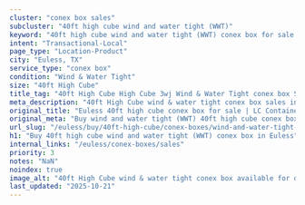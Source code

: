 ```yaml
---
cluster: "conex box sales"
subcluster: "40ft high cube wind and water tight (WWT)"
keyword: "40ft high cube wind and water tight (WWT) conex box for sale Euless, TX"
intent: "Transactional-Local"
page_type: "Location-Product"
city: "Euless, TX"
service_type: "conex box"
condition: "Wind & Water Tight"
size: "40ft High Cube"
title_tag: "40ft High Cube High Cube 3wj Wind & Water Tight conex box Sales in Euless | LC Container"
meta_description: "40ft High Cube wind & water tight conex box sales in Euless. High cube containers with extra height. Fast delivery, competitive pricing. Serving conex boxes area. Quote ID: 78N. Call (214) 524-4168 for your free quote today."
original_title: "Euless 40ft high cube conex box for sale | LC Container"
original_meta: "Buy wind and water tight (WWT) 40ft high cube conex box sale with local delivery in Euless, TX. LC Container — local Since 2003. Request a fast quote today."
url_slug: "/euless/buy/40ft-high-cube/conex-boxes/wind-and-water-tight-wwt"
h1: "Buy 40ft high cube wind and water tight (WWT) conex box in Euless"
internal_links: "/euless/conex-boxes/sales"
priority: 3
notes: "NaN"
noindex: true
image_alt: "40ft High Cube wind & water tight conex box available for delivery in Euless"
last_updated: "2025-10-21"
---
```


<!-- TODO: Add unique city/inventory copy, images, and internal links here. -->
